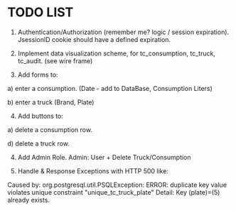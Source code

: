 TODO LIST
=========

1. Authentication/Authorization (remember me? logic / session expiration). JsessionID cookie should have a defined expiration.

2. Implement data visualization scheme, for tc_consumption, tc_truck, tc_audit. (see wire frame)

3. Add forms to:

  a) enter a consumption. (Date - add to DataBase, Consumption Liters)

  b) enter a truck (Brand, Plate)


4. Add buttons to:

  a) delete a consumption row.

  d) delete a truck row. 


4. Add Admin Role. Admin: User + Delete Truck/Consumption

5. Handle & Response Exceptions with HTTP 500 like:

Caused by: org.postgresql.util.PSQLException: ERROR: duplicate key value violates unique constraint "unique_tc_truck_plate"
  Detail: Key (plate)=(5) already exists.
                        
